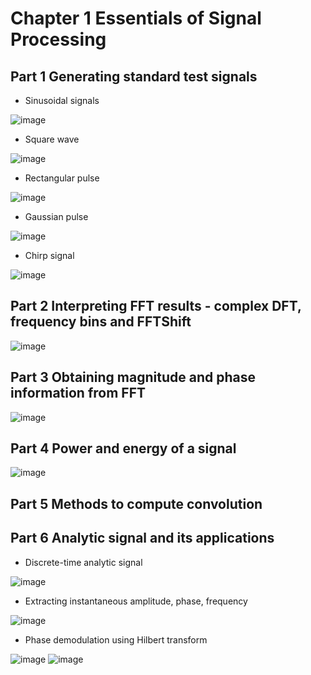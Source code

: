 # Chapter 1 Essentials of Signal Processing
## Part 1 Generating standard test signals

- Sinusoidal signals

![image](https://github.com/szdp613/NYCU_WC/blob/main/chapter1/picture/1-1.png)

- Square wave

![image](https://github.com/szdp613/NYCU_WC/blob/main/chapter1/picture/1-2.png)

- Rectangular pulse

![image](https://github.com/szdp613/NYCU_WC/blob/main/chapter1/picture/1-3.png)

- Gaussian pulse

![image](https://github.com/szdp613/NYCU_WC/blob/main/chapter1/picture/1-4.png)

- Chirp signal

![image](https://github.com/szdp613/NYCU_WC/blob/main/chapter1/picture/1-5.png)

## Part 2 Interpreting FFT results - complex DFT, frequency bins and FFTShift
![image](https://github.com/szdp613/NYCU_WC/blob/main/chapter1/picture/2-1.png)

## Part 3 Obtaining magnitude and phase information from FFT
![image](https://github.com/szdp613/NYCU_WC/blob/main/chapter1/picture/3-1.png)

## Part 4 Power and energy of a signal
![image](https://github.com/szdp613/NYCU_WC/blob/main/chapter1/picture/4-1.png)

## Part 5 Methods to compute convolution

## Part 6 Analytic signal and its applications

- Discrete-time analytic signal

![image](https://github.com/szdp613/NYCU_WC/blob/main/chapter1/picture/6-1.png)

- Extracting instantaneous amplitude, phase, frequency

![image](https://github.com/szdp613/NYCU_WC/blob/main/chapter1/picture/6-2.png)

- Phase demodulation using Hilbert transform

![image](https://github.com/szdp613/NYCU_WC/blob/main/chapter1/picture/6-3.png)
![image](https://github.com/szdp613/NYCU_WC/blob/main/chapter1/picture/6-4.png)
